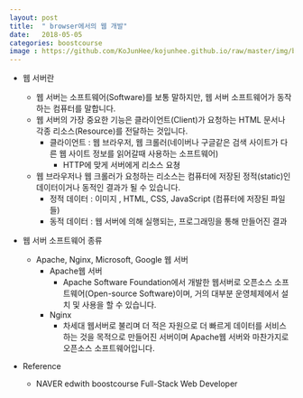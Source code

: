 ```yaml
---
layout: post
title:  " browser에서의 웹 개발"
date:   2018-05-05
categories: boostcourse
image : https://github.com/KoJunHee/kojunhee.github.io/raw/master/img/boostcourse.jpg
---
```


- 웹 서버란
  - 웹 서버는 소프트웨어(Software)를 보통 말하지만, 웹 서버 소프트웨어가 동작하는 컴퓨터를 말합니다.
  - 웹 서버의 가장 중요한 기능은 클라이언트(Client)가 요청하는 HTML 문서나 각종 리소스(Resource)를 전달하는 것입니다.
    - 클라이언트 : 웹 브라우저, 웹 크롤러(네이버나 구글같은 검색 사이트가 다른 웹 사이트 정보를 읽어갈때 사용하는 소프트웨어)
      - HTTP에 맞게 서버에게 리소스 요쳥
  - 웹 브라우저나 웹 크롤러가 요청하는 리소스는 컴퓨터에 저장된 정적(static)인 데이터이거나 동적인 결과가 될 수 있습니다.
    - 정적 데이터 : 이미지 , HTML, CSS, JavaScript (컴퓨터에 저장된 파일들)
    - 동적 데이터 : 웹 서버에 의해 실행되는, 프로그래밍을 통해 만들어진 결과
- 웹 서버 소프트웨어 종류
  - Apache, Nginx, Microsoft, Google 웹 서버
    - Apache웹 서버
      - Apache Software Foundation에서 개발한 웹서버로 오픈소스 소프트웨어(Open-source Software)이며, 거의 대부분 운영체제에서 설치 및 사용을 할 수 있습니다.
    - Nginx 
      - 차세대 웹서버로 불리며 더 적은 자원으로 더 빠르게 데이터를 서비스하는 것을 목적으로 만들어진 서버이며 Apache웹 서버와 마찬가지로 오픈소스 소프트웨어입니다.
- Reference

  - NAVER edwith boostcourse Full-Stack Web Developer 




